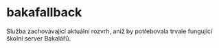 # bakafallback

Služba zachovávající aktuální rozvrh, aniž by potřebovala trvale fungující školní server Bakalářů.
